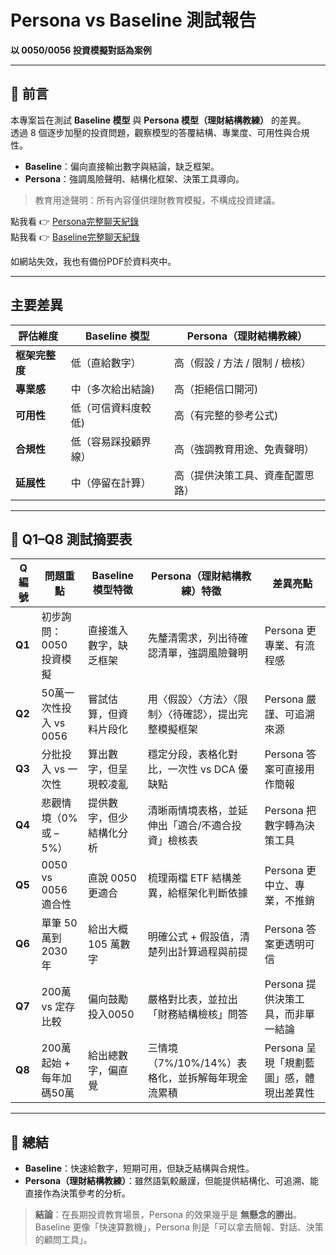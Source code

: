 # Persona vs Baseline 測試報告  
**以 0050/0056 投資模擬對話為案例**

---

## 📌 前言

本專案旨在測試 **Baseline 模型** 與 **Persona 模型（理財結構教練）** 的差異。  
透過 8 個逐步加壓的投資問題，觀察模型的答覆結構、專業度、可用性與合規性。

- **Baseline**：偏向直接輸出數字與結論，缺乏框架。  
- **Persona**：強調風險聲明、結構化框架、決策工具導向。  

> 教育用途聲明：所有內容僅供理財教育模擬，不構成投資建議。

點我看 👉 [Persona完整聊天紀錄](https://chatgpt.com/share/68b8518c-68b4-8001-9b2e-b11b94de18e5)  
點我看 👉 [Baseline完整聊天紀錄](https://chatgpt.com/share/68b8517e-8690-8001-bae2-dd6e70dcfe9c)
 
如網站失效，我也有備份PDF於資料夾中。

---

## 主要差異

| 評估維度       | Baseline 模型 | Persona（理財結構教練） |
| -------------- | ------------- | ---------------------- |
| **框架完整度**   | 低（直給數字） | 高（假設 / 方法 / 限制 / 檢核） |
| **專業感**       | 中（多次給出結論) | 高（拒絕信口開河)  |
| **可用性**   | 低（可信資料度較低) | 高（有完整的參考公式)  |
| **合規性**       | 低（容易踩投顧界線） | 高（強調教育用途、免責聲明） |
| **延展性**       | 中（停留在計算） | 高（提供決策工具、資產配置思路） |

---

## 📑 Q1–Q8 測試摘要表

| Q 編號 | 問題重點 | Baseline 模型特徵 | Persona（理財結構教練）特徵 | 差異亮點 |
|-------|---------|-----------------|--------------------------|---------|
| **Q1** | 初步詢問：0050 投資模擬 | 直接進入數字，缺乏框架 | 先釐清需求，列出待確認清單，強調風險聲明 | Persona 更專業、有流程感 |
| **Q2** | 50萬一次性投入 vs 0056 | 嘗試估算，但資料片段化 | 用〈假設〉〈方法〉〈限制〉〈待確認〉，提出完整模擬框架 | Persona 嚴謹、可追溯來源 |
| **Q3** | 分批投入 vs 一次性 | 算出數字，但呈現較凌亂 | 穩定分段，表格化對比，一次性 vs DCA 優缺點 | Persona 答案可直接用作簡報 |
| **Q4** | 悲觀情境（0% 或 –5%） | 提供數字，但少結構化分析 | 清晰兩情境表格，並延伸出「適合/不適合投資」檢核表 | Persona 把數字轉為決策工具 |
| **Q5** | 0050 vs 0056 適合性 | 直說 0050 更適合 | 梳理兩檔 ETF 結構差異，給框架化判斷依據 | Persona 更中立、專業，不推銷 |
| **Q6** | 單筆 50萬到 2030 年 | 給出大概 105 萬數字 | 明確公式 + 假設值，清楚列出計算過程與前提 | Persona 答案更透明可信 |
| **Q7** | 200萬 vs 定存比較 | 偏向鼓勵投入0050 | 嚴格對比表，並拉出「財務結構檢核」問答 | Persona 提供決策工具，而非單一結論 |
| **Q8** | 200萬起始 + 每年加碼50萬 | 給出總數字，偏直覺 | 三情境（7%/10%/14%）表格化，並拆解每年現金流累積 | Persona 呈現「規劃藍圖」感，體現出差異性 |

---

## 📘 總結

- **Baseline**：快速給數字，短期可用，但缺乏結構與合規性。  
- **Persona（理財結構教練）**：雖然語氣較嚴謹，但能提供結構化、可追溯、能直接作為決策參考的分析。  

> **結論**：在長期投資教育場景，Persona 的效果幾乎是 **無懸念的勝出**。  
Baseline 更像「快速算數機」，Persona 則是「可以拿去簡報、對話、決策的顧問工具」。  
